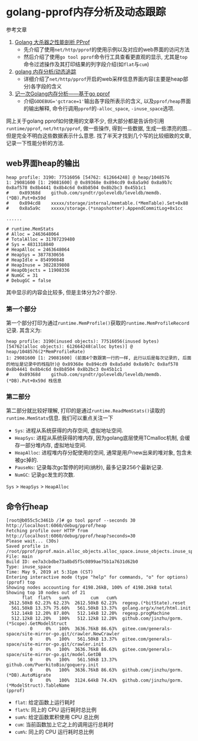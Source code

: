 # golang-pprof内存分析及动态跟踪

参考文章

1. [Golang 大杀器之性能剖析 PProf](https://github.com/EDDYCJY/blog/blob/master/golang/2018-09-15-Golang%20%E5%A4%A7%E6%9D%80%E5%99%A8%E4%B9%8B%E6%80%A7%E8%83%BD%E5%89%96%E6%9E%90%20PProf.md)
    - 先介绍了使用`net/http/pprof`的使用示例以及对应的web界面的访问方法
    - 然后介绍了使用`go tool pprof`命令行工具查看更直观的显示, 尤其是`top`命令过滤操作及其打印结果的列字段介绍(如`flat`与`cum`)
2. [golang 内存分析/动态追踪](https://lrita.github.io/2017/05/26/golang-memory-pprof/)
    - 详细介绍了`net/http/pprof`开启的web采样信息界面内容(主要是heap部分)各字段的含义
3. [记一次Golang内存分析——基于go pprof](https://yq.aliyun.com/articles/573743)
    - 介绍`GODEBUG='gctrace=1'`输出各字段所表示的含义, 以及`pprof/heap`界面的输出解释, 命令行调用`pprof`的`-alloc_space`, `-inuse_space`选项.

网上关于golang pprof如何使用的文章不少, 但大部分都是告诉你引用`runtime/pprof`, `net/http/pprof`, 做一些操作, 得到一些数据, 生成一些漂亮的图...但是完全不明白这些数据表示什么意思. 找了半天才找到几个写的比较细致的文章, 记录一下性能分析的方法.

## web界面heap的输出

```
heap profile: 3190: 77516056 [54762: 612664248] @ heap/1048576
1: 29081600 [1: 29081600] @ 0x89368e 0x894cd9 0x8a5a9d 0x8a9b7c 0x8af578 0x8b4441 0x8b4c6d 0x8b8504 0x8b2bc3 0x45b1c1
#    0x89368d    github.com/syndtr/goleveldb/leveldb/memdb.(*DB).Put+0x59d
#    0x894cd8    xxxxx/storage/internal/memtable.(*MemTable).Set+0x88
#    0x8a5a9c    xxxxx/storage.(*snapshotter).AppendCommitLog+0x1cc

......

# runtime.MemStats
# Alloc = 2463648064
# TotalAlloc = 31707239480
# Sys = 4831318840
# HeapAlloc = 2463648064
# HeapSys = 3877830656
# HeapIdle = 854990848
# HeapInuse = 3022839808
# HeapObjects = 11908336
# NumGC = 31
# DebugGC = false
```

其中显示的内容会比较多, 但是主体分为2个部分.

### 第一个部分

第一个部分打印为通过`runtime.MemProfile()`获取的`runtime.MemProfileRecord`记录. 其含义为: 

```
heap profile: 3190(inused objects): 77516056(inused bytes) [54762(alloc objects): 612664248(alloc bytes)] @ heap/1048576(2*MemProfileRate)
1: 29081600 [1: 29081600] (前面4个数跟第一行的一样, 此行以后是每次记录的, 后面的地址是记录中的栈指针)@ 0x89368e 0x894cd9 0x8a5a9d 0x8a9b7c 0x8af578 0x8b4441 0x8b4c6d 0x8b8504 0x8b2bc3 0x45b1c1
#    0x89368d    github.com/syndtr/goleveldb/leveldb/memdb.(*DB).Put+0x59d 栈信息
```

### 第二部分

第二部分就比较好理解, 打印的是通过`runtime.ReadMemStats()`读取的`runtime.MemStats`信息. 我们可以重点关注一下

- `Sys`: 进程从系统获得的内存空间, 虚拟地址空间.
- `HeapSys`: 进程从系统获得的堆内存, 因为golang底层使用TCmalloc机制, 会缓存一部分堆内存, 虚拟地址空间.
- `HeapAlloc`: 进程堆内存分配使用的空间, 通常是用户new出来的堆对象, 包含未被gc掉的.
- `PauseNs`: 记录每次gc暂停的时间(纳秒), 最多记录256个最新记录.
- `NumGC`: 记录gc发生的次数.

`Sys` > `HeapSys` > `HeapAlloc`

## 命令行heap

```
[root@b055c5c3461b /]# go tool pprof --seconds 30 http://localhost:6060/debug/pprof/heap
Fetching profile over HTTP from http://localhost:6060/debug/pprof/heap?seconds=30
Please wait... (30s)
Saved profile in /root/pprof/pprof.main.alloc_objects.alloc_space.inuse_objects.inuse_space.003.pb.gz
File: main
Build ID: ee7a3cbdbe73a8bd5f5c0899ae75b1a7631d62b0
Type: inuse_space
Time: May 9, 2019 at 5:31pm (CST)
Entering interactive mode (type "help" for commands, "o" for options)
(pprof) top
Showing nodes accounting for 4198.26kB, 100% of 4198.26kB total
Showing top 10 nodes out of 21
      flat  flat%   sum%        cum   cum%
 2612.50kB 62.23% 62.23%  2612.50kB 62.23%  regexp.(*bitState).reset
  561.50kB 13.37% 75.60%   561.50kB 13.37%  golang.org/x/net/html.init
  512.14kB 12.20% 87.80%   512.14kB 12.20%  regexp.progMachine
  512.12kB 12.20%   100%   512.12kB 12.20%  github.com/jinzhu/gorm.(*Scope).GetModelStruct
         0     0%   100%  3636.76kB 86.63%  gitee.com/generals-space/site-mirror-go.git/crawler.NewCrawler
         0     0%   100%   561.50kB 13.37%  gitee.com/generals-space/site-mirror-go.git/crawler.init
         0     0%   100%  3636.76kB 86.63%  gitee.com/generals-space/site-mirror-go.git/model.GetDB
         0     0%   100%   561.50kB 13.37%  github.com/PuerkitoBio/goquery.init
         0     0%   100%  3636.76kB 86.63%  github.com/jinzhu/gorm.(*DB).AutoMigrate
         0     0%   100%  3124.64kB 74.43%  github.com/jinzhu/gorm.(*ModelStruct).TableName
(pprof)
```

- `flat`: 给定函数上运行耗时
- `flat%`: 同上的 CPU 运行耗时总比例
- `sum%`: 给定函数累积使用 CPU 总比例
- `cum`: 当前函数加上它之上的调用运行总耗时
- `cum%`: 同上的 CPU 运行耗时总比例

